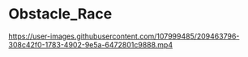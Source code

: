 # Obstacle_Race

https://user-images.githubusercontent.com/107999485/209463796-308c42f0-1783-4902-9e5a-6472801c9888.mp4

